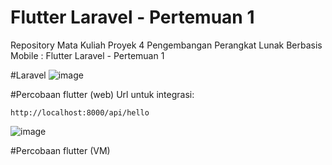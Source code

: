 # Flutter Laravel - Pertemuan 1
Repository Mata Kuliah Proyek 4 Pengembangan Perangkat Lunak Berbasis Mobile : Flutter Laravel - Pertemuan 1

#Laravel
![image](https://github.com/Fauzanaylassana98/Proyek-4/assets/86935367/43f8c632-3950-46f7-a5ec-1d5ff91b1015)


#Percobaan flutter (web)
Url untuk integrasi:
```
http://localhost:8000/api/hello
```
![image](https://github.com/Fauzanaylassana98/Proyek-4/assets/86935367/39d58ae9-98b7-44aa-8b3d-9d1139707f31)


#Percobaan flutter (VM)
